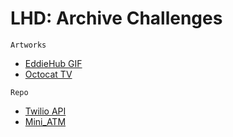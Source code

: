 # LHD: Archive Challenges

`Artworks`
- <a href="https://github.com/vinzvinci/local-hack-day-archive/issues/2">EddieHub GIF</a>
- <a href="https://github.com/vinzvinci/local-hack-day-archive/issues/1">Octocat TV</a>

`Repo`
- <a href="https://github.com/vinzvinci/twilio-call-clone">Twilio API</a>
- <a href="https://github.com/vinzvinci/Mini_ATM">Mini_ATM</a>
